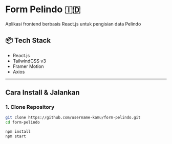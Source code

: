 # Form Pelindo 🇮🇩

Aplikasi frontend berbasis React.js untuk pengisian data Pelindo

## 📦 Tech Stack

- React.js
- TailwindCSS v3
- Framer Motion
- Axios

---

## Cara Install & Jalankan

### 1. Clone Repository

```bash
git clone https://github.com/username-kamu/form-pelindo.git
cd form-pelindo

npm install
npm start
```
